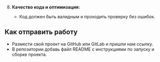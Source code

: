 8. **Качество кода и оптимизация:**

   - Код должен быть валидным и проходить проверку без ошибок.

## Как отправить работу

- Размести свой проект на GitHub или GitLab и пришли нам ссылку.
- В репозитории добавь файл README с инструкциями по запуску и сборке проекта.
